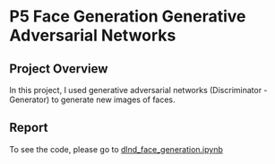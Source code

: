 # P5 Face Generation Generative Adversarial Networks

## Project Overview
In this project, I used generative adversarial networks (Discriminator - Generator) to generate new images of faces.

## Report
To see the code, please go to [dlnd_face_generation.ipynb](https://github.com/Ruofei29/Udactiy-Deep-Learning-Nanodegree/blob/master/P5%20Face%20Generation/dlnd_face_generation.ipynb)
